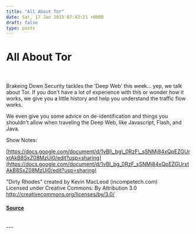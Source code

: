 ```yaml
---
title: "All About Tor"
date: Sat, 17 Jan 2015 07:43:21 +0000
draft: false
type: posts
---
```

# All About Tor

<br/>

<br/>
Brakeing Down Security tackles the 'Deep Web' this week... yep, we talk about Tor. If you don't have a lot of experience with this or wonder how it works, we give you a little history and help you understand the traffic flow works.

We even give you some advice on de-identification and things you shouldn't allow when traveling the Deep Web, like Javascript, Flash, and Java.

Show Notes:

[https://docs.google.com/document/d/1vBI\_bg\_0RzF\_sSNMj84xQpEZGUrxtAkB8SxZ08MzUi0/edit?usp=sharing](https://docs.google.com/document/d/1vBI_bg_0RzF_sSNMj84xQpEZGUrxtAkB8SxZ08MzUi0/edit?usp=sharing)

"Dirty Rhodes" created by Kevin MacLeod (incompetech.com)   
Licensed under Creative Commons: By Attribution 3.0  
http://creativecommons.org/licenses/by/3.0/

#### [Source](https://traffic.libsyn.com/secure/brakeingsecurity/2015-003-Tor.mp3)

<br/>
---
